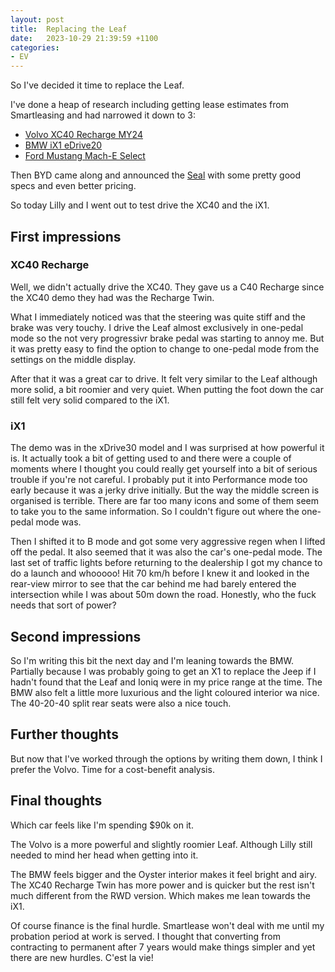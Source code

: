 ```yaml
---
layout: post
title:  Replacing the Leaf
date:   2023-10-29 21:39:59 +1100
categories: 
- EV
---
```


So I've decided it time to replace the Leaf.

I've done a heap of research including getting lease estimates from Smartleasing and had narrowed it down to 3:

* [Volvo XC40 Recharge MY24][xc40]
* [BMW iX1 eDrive20][ix1]
* [Ford Mustang Mach-E Select][mach-e]

Then BYD came along and announced the [Seal][byd-seal] with some pretty good specs and even better pricing.

So today Lilly and I went out to test drive the XC40 and the iX1.

## First impressions

### XC40 Recharge

Well, we didn't actually drive the XC40. They gave us a C40 Recharge since the XC40 demo they had was the Recharge Twin.

What I immediately noticed was that the steering was quite stiff and the brake was very touchy. I drive the Leaf almost exclusively in one-pedal mode so the not very progressivr brake pedal was starting to annoy me. But it was pretty easy to find the option to change to one-pedal mode from the settings on the middle display.

After that it was a great car to drive. It felt very similar to the Leaf although more solid, a bit roomier and very quiet. When putting the foot down the car still felt very solid compared to the iX1.

### iX1

The demo was in the xDrive30 model and I was surprised at how powerful it is. It actually took a bit of getting used to and there were a couple of moments where I thought you could really get yourself into a bit of serious trouble if you're not careful. I probably put it into Performance mode too early because it was a jerky drive initially. But the way the middle screen is organised is terrible. There are far too many icons and some of them seem to take you to the same information. So I couldn't figure out where the one-pedal mode was.

Then I shifted it to B mode and got some very aggressive regen when I lifted off the pedal. It also seemed that it was also the car's one-pedal mode. The last set of traffic lights before returning to the dealership I got my chance to do a launch and whooooo! Hit 70 km/h before I knew it and looked in the rear-view mirror to see that the car behind me had barely entered the intersection while I was about 50m down the road. Honestly, who the fuck needs that sort of power?

## Second impressions

So I'm writing this bit the next day and I'm leaning towards the BMW. Partially because I was probably going to get an X1 to replace the Jeep if I hadn't found that the Leaf and Ioniq were in my price range at the time. The BMW also felt a little more luxurious and the light coloured interior wa nice. The 40-20-40 split rear seats were also a nice touch.

## Further thoughts

But now that I've worked through the options by writing them down, I think I prefer the Volvo. Time for a cost-benefit analysis.

## Final thoughts

Which car feels like I'm spending $90k on it. 

The Volvo is a more powerful and slightly roomier Leaf. Although Lilly still needed to mind her head when getting into it.

The BMW feels bigger and the Oyster interior makes it feel bright and airy. The XC40 Recharge Twin has more power and is quicker but the rest isn't much different from the RWD version. Which makes me lean towards the iX1.

Of course finance is the final hurdle. Smartlease won't deal with me until my probation period at work is served. I thought that converting from contracting to permanent after 7 years would make things simpler and yet there are new hurdles. C'est la vie!


[xc40]: https://www.volvocars.com/au/cars/xc40-electric/
[ix1]: https://www.bmw.com/en-au/models/bmw-i/ix1/showroom/bmw-ix1.html
[mach-e]: https://www.ford.com.au/showroom/electric/mach-e/
[byd-seal]: https://bydautomotive.com.au/seal
